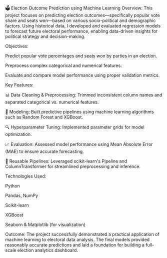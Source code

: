 🗳️ Election Outcome Prediction using Machine Learning
Overview:
This project focuses on predicting election outcomes—specifically popular vote share and seats won—based on various socio-political and demographic factors. Using historical data, I developed and evaluated regression models to forecast future electoral performance, enabling data-driven insights for political strategy and decision-making.

Objectives:

Predict popular vote percentages and seats won by parties in an election.

Preprocess complex categorical and numerical features.

Evaluate and compare model performance using proper validation metrics.

Key Features:

📊 Data Cleaning & Preprocessing: Trimmed inconsistent column names and separated categorical vs. numerical features.

🧠 Modeling: Built predictive pipelines using machine learning algorithms such as Random Forest and XGBoost.

🔍 Hyperparameter Tuning: Implemented parameter grids for model optimization.

📈 Evaluation: Assessed model performance using Mean Absolute Error (MAE) to ensure accurate forecasting.

🔄 Reusable Pipelines: Leveraged scikit-learn's Pipeline and ColumnTransformer for streamlined preprocessing and inference.

Technologies Used:

Python

Pandas, NumPy

Scikit-learn

XGBoost

Seaborn & Matplotlib (for visualization)

Outcome:
The project successfully demonstrated a practical application of machine learning to electoral data analysis. The final models provided reasonably accurate predictions and laid a foundation for building a full-scale election analytics dashboard.
